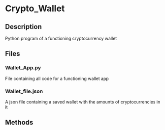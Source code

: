 # Crypto_Wallet
## Description
Python program of a functioning cryptocurrency wallet

## Files
### Wallet_App.py
File containing all code for a functioning wallet app
### Wallet_file.json
A json file containing a saved wallet with the amounts of cryptocurrencies in it

## Methods

